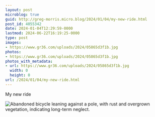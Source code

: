 ```yaml
---
layout: post
microblog: true
guid: http://greg-morris.micro.blog/2024/01/04/my-new-ride.html
post_id: 4055342
date: 2024-01-04T12:29:59-0000
lastmod: 2024-06-22T16:19:25-0000
type: post
images:
- https://www.gr36.com/uploads/2024/05865d3f1b.jpg
photos:
- https://www.gr36.com/uploads/2024/05865d3f1b.jpg
photos_with_metadata:
- url: https://www.gr36.com/uploads/2024/05865d3f1b.jpg
  width: 0
  height: 0
url: /2024/01/04/my-new-ride.html
---
```

My new ride 

![Abandoned bicycle leaning against a pole, with rust and overgrown vegetation, indicating long-term neglect.](https://www.gr36.com/uploads/2024/05865d3f1b.jpg)
